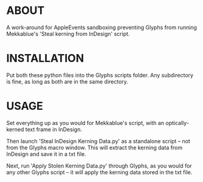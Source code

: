 # ABOUT

A work-around for AppleEvents sandboxing preventing Glyphs from running Mekkablue's 'Steal kerning from InDesign' script.

# INSTALLATION

Put both these python files into the Glyphs scripts folder. Any subdirectory is fine, as long as both are in the same directory.

# USAGE

Set everything up as you would for Mekkablue's script, with an optically-kerned text frame in InDesign.

Then launch 'Steal InDesign Kerning Data.py' as a standalone script – not from the Glyphs macro window. This will extract the kerning data from InDesign and save it in a txt file.

Next, run 'Apply Stolen Kerning Data.py' through Glyphs, as you would for any other Glyphs script – it will apply the kerning data stored in the txt file.
